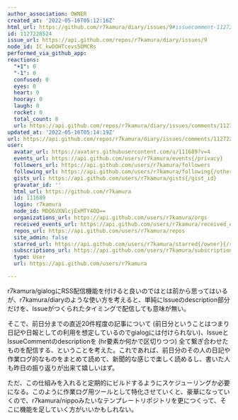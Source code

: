 ```yaml
---
author_association: OWNER
created_at: '2022-05-16T05:12:16Z'
html_url: https://github.com/r7kamura/diary/issues/9#issuecomment-1127228524
id: 1127228524
issue_url: https://api.github.com/repos/r7kamura/diary/issues/9
node_id: IC_kwDOHTcevs5DMCRs
performed_via_github_app: 
reactions:
  "+1": 0
  "-1": 0
  confused: 0
  eyes: 0
  heart: 0
  hooray: 0
  laugh: 0
  rocket: 0
  total_count: 0
  url: https://api.github.com/repos/r7kamura/diary/issues/comments/1127228524/reactions
updated_at: '2022-05-16T05:14:19Z'
url: https://api.github.com/repos/r7kamura/diary/issues/comments/1127228524
user:
  avatar_url: https://avatars.githubusercontent.com/u/111689?v=4
  events_url: https://api.github.com/users/r7kamura/events{/privacy}
  followers_url: https://api.github.com/users/r7kamura/followers
  following_url: https://api.github.com/users/r7kamura/following{/other_user}
  gists_url: https://api.github.com/users/r7kamura/gists{/gist_id}
  gravatar_id: ''
  html_url: https://github.com/r7kamura
  id: 111689
  login: r7kamura
  node_id: MDQ6VXNlcjExMTY4OQ==
  organizations_url: https://api.github.com/users/r7kamura/orgs
  received_events_url: https://api.github.com/users/r7kamura/received_events
  repos_url: https://api.github.com/users/r7kamura/repos
  site_admin: false
  starred_url: https://api.github.com/users/r7kamura/starred{/owner}{/repo}
  subscriptions_url: https://api.github.com/users/r7kamura/subscriptions
  type: User
  url: https://api.github.com/users/r7kamura

---
```

r7kamura/gialogにRSS配信機能を付けると良いのではとは前から思ってはいるが、r7kamura/diaryのような使い方を考えると、単純にIssueのdescription部分だけを、Issueがつくられたタイミングで配信しても意味が無い。

そこで、前日分までの直近20件程度の記事について (前日分ということはつまり日記や日報としての利用を想定しているのでgialogには付けられない)、IssueとIssueCommentのdescriptionを (hr要素か何かで区切りつつ) 全て繋ぎ合わせたものを配信する、ということを考えた。これであれば、前日分のその人の日記や作業ログ的なものをまとめて読めて、新聞的な感じで楽しく読めるし、書いた人も昨日の振り返りが出来て嬉しいはず。

ただ、この仕組みを入れると定期的にビルドするようにスケジューリングか必要になる。このように作業ログ用ツールとして特化させていくと、豪華になっていくので、r7kamura/nippoみたいなテンプレートリポジトリを更につくって、そこに機能を足していく方がいいかもしれない。